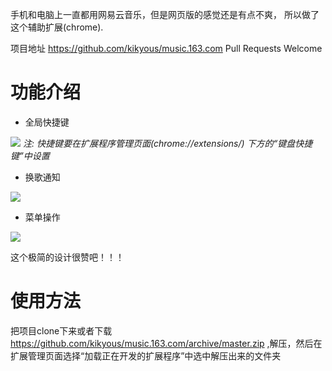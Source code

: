 手机和电脑上一直都用网易云音乐，但是网页版的感觉还是有点不爽，
所以做了这个辅助扩展(chrome).

项目地址 https://github.com/kikyous/music.163.com
Pull Requests Welcome

功能介绍
======
* 全局快捷键

![](https://ruby-china-files.b0.upaiyun.com/photo/2014/af7cca1af664b840ffbdd557e2442094.png)
*注: 快捷键要在扩展程序管理页面(chrome://extensions/)
下方的“键盘快捷键”中设置*

* 换歌通知

![](https://ruby-china-files.b0.upaiyun.com/photo/2014/16213ee2688d04877c886b7481f94d35.png)

* 菜单操作

![](https://ruby-china-files.b0.upaiyun.com/photo/2014/e3f144bb024a804f3f233f99b44b8e66.png)

这个极简的设计很赞吧！！！

使用方法
======
把项目clone下来或者下载
https://github.com/kikyous/music.163.com/archive/master.zip
,解压，然后在扩展管理页面选择“加载正在开发的扩展程序”中选中解压出来的文件夹
